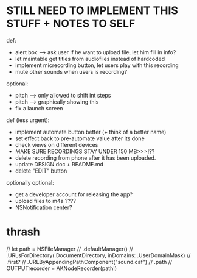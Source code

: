 # STILL NEED TO IMPLEMENT THIS STUFF + NOTES TO SELF

def:
 - alert box —> ask user if he want to upload file, let him fill in info?
 - let maintable get titles from audiofiles instead of hardcoded
 - implement micrecording button, let users play with this recording
 - mute other sounds when users is recording?

optional:
 - pitch —> only allowed to shift int steps
 - pitch —> graphically showing this
 - fix a launch screen

def (less urgent):
 - implement automate button better (+ think of a better name)
 - set effect back to pre-automate value after its done
 - check views on different devices
 - MAKE SURE RECORDINGS STAY UNDER 150 MB>>>!??
 - delete recording from phone after it has been uploaded.
 - update DESIGN.doc + README.md
 - delete "EDIT" button

optionally optional:
 - get a developer account for releasing the app?
 - upload files to m4a ????
 - NSNotification center?


# thrash

//        let path = NSFileManager
//            .defaultManager()
//            .URLsForDirectory(.DocumentDirectory, inDomains: .UserDomainMask)
//            .first?
//            .URLByAppendingPathComponent("sound.caf")
//            .path
//        OUTPUTrecorder = AKNodeRecorder(path!)
